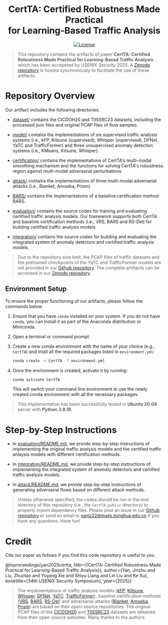 <div align="center">

<h1 >CertTA: Certified Robustness Made Practical <br>for Learning-Based Traffic Analysis</h1>

[![License](https://img.shields.io/github/license/CBackyx/RingSG)](https://opensource.org/licenses/MIT)
<!-- [![ePrint]()]() -->

</div>

> This repository contains the artifacts of paper **CertTA: Certified Robustness Made Practical for Learning-Based Traffic Analysis**, which has been accepeted by USENIX Security 2025. A [Zenodo repository](https://zenodo.org/records/15580293?preview=1&token=eyJhbGciOiJIUzUxMiJ9.eyJpZCI6Ijc0ZTYzZmUwLTVlYjQtNDZmOS1iNzM2LTkzZmRmMTAzM2ZlOCIsImRhdGEiOnt9LCJyYW5kb20iOiI5ZTNhYWRlYjBhOTI1ODc2ZDdlNDZlNmM5NDhiZTY4NiJ9.4JTcwwJq-2y3GQIsXA4sEMCbY98XN_HqBM6ws93WXXG3fsCWLH9OlVID2bK8w9RjzRG0kWZrFJmyeU5NGO8lVA) is hosted synchronously to facilitate the use of these artifacts.

# Repository Overview

Our artifact includes the following directories: 

* [dataset/](https://github.com/InspiringGroup-Lab/CertTA/tree/main/dataset) contains the CICDOH20 and TIISSRC23 datasets, including the processed json files and original PCAP files of flow samples.

* [model/](https://github.com/InspiringGroup-Lab/CertTA/tree/main/model) contains the implementations of six supervised traffic analysis systems (i.e., kFP, Kitsune (supervised), Whisper (supervised), DFNet, YaTC and TrafficFormer) and three unsupervised anomaly detection systems (i.e., KMeans, Kitsune, Whisper).

* [certification/](https://github.com/InspiringGroup-Lab/CertTA/tree/main/certification) contains the implementations of CertTA's multi-modal smoothing mechanism and the functions for solving CertTA's robustness region against multi-modal adversarial perturbations. 

* [attack/](https://github.com/InspiringGroup-Lab/CertTA/tree/main/attack) contains the implementations of three multi-modal adversarial attacks (i.e., Blanket, Amoeba, Prism).

* [BARS/](https://github.com/InspiringGroup-Lab/CertTA/tree/main/BARS) contains the implementations of a baseline certification method BARS.

* [evaluation/](https://github.com/InspiringGroup-Lab/CertTA/tree/main/evaluation) contains the source codes for training and evaluating certified traffic analysis models. Our framework supports both CertTA and baseline certification methods (i.e., VRS, BARS and RS-Del) for building certified traffic analysis models.

* [integration/](https://github.com/InspiringGroup-Lab/CertTA/tree/main/integration) contains the source codes for building and evaluating the integrated system of anomaly detectors and certified traffic analysis models.

> Due to the repository size limit, the PCAP files of traffic datasets and the pretrained checkpoints of the YaTC and TrafficFormer models are not provided in our [Github repository](https://github.com/InspiringGroup-Lab/CertTA). The complete artifiacts can be accessed in our [Zenodo repository](https://zenodo.org/records/15580293?preview=1&token=eyJhbGciOiJIUzUxMiJ9.eyJpZCI6Ijc0ZTYzZmUwLTVlYjQtNDZmOS1iNzM2LTkzZmRmMTAzM2ZlOCIsImRhdGEiOnt9LCJyYW5kb20iOiI5ZTNhYWRlYjBhOTI1ODc2ZDdlNDZlNmM5NDhiZTY4NiJ9.4JTcwwJq-2y3GQIsXA4sEMCbY98XN_HqBM6ws93WXXG3fsCWLH9OlVID2bK8w9RjzRG0kWZrFJmyeU5NGO8lVA).

## Environment Setup

To ensure the proper functioning of our artifacts, please follow the commands below:

1. Ensure that you have `conda` installed on your system. If you do not have `conda`, you can install it as part of the Anaconda distribution or Miniconda.
2. Open a terminal or command prompt.
3. Create a new conda environment with the name of your choice (e.g., `CertTA`) and intall all the required packages listed in `environment.yml`:
   
   ```bash
   conda create -n CertTA -f environment.yml
   ```
4. Once the environment is created, activate it by running:
   
   ```bash
   conda activate CertTA
   ```
   This will switch your command line environment to use the newly created conda environment with all the necessary packages.

> This implementation has been successfully tested in **Ubuntu 20.04** server with **Python 3.8.18**.

# Step-by-Step Instructions

* In [evaluation/README.md](https://github.com/InspiringGroup-Lab/CertTA/tree/main/evaluation#readme), we privide step-by-step instructions of implementing the original traffic analysis models and the certified traffic anlaysis models with different certification methods.

* In [integration/README.md](https://github.com/InspiringGroup-Lab/CertTA/tree/main/integration#readme), we privide step-by-step instructions of implementing the integrated system of anomaly detectors and certified traffic analysis models.

* In [attack/README.md](https://github.com/InspiringGroup-Lab/CertTA/tree/main/attack#readme), we privide step-by-step instructions of generating adversarial flows based on different attack methods.


> Unless otherwise specified, the codes should be run in the root directory of this repository (i.e., the `CertTA_public` directory) to properly import dependency files. Please post an issue in our [Github repository](https://github.com/InspiringGroup-Lab/CertTA) or send an email to [yanjz22@mails.tsinghua.edu.cn](yanjz22@mails.tsinghua.edu.cn) if you have any questions. Have fun!

# Credit

Cite our paper as follows if you find this code repository is useful to you. 

@inproceedings{yan2025certta,  title={{CertTA: Certified Robustness Made Practical for Learning-Based Traffic Analysis}}, author={Yan, Jinzhu and Liu, Zhuotao and Yuyang Xie and Shiyu Liang and Lin Liu and Ke Xu}, booktitle={34th USENIX Security Symposium}, year={2025}}

> The implementations of traffic analysis models ([kFP](https://github.com/jhayes14/k-FP), [Kitsune](https://github.com/ymirsky/Kitsune-py/tree/master), [Whisper](https://github.com/fuchuanpu/Whisper), [DFNet](https://github.com/deep-fingerprinting/df), [YaTC](https://github.com/NSSL-SJTU/YaTC), [TrafficFormer](https://github.com/IDP-code/TrafficFormer)), baseline certification methods ([VRS](https://github.com/locuslab/smoothing), [BARS](https://github.com/KaiWangGitHub/BARS), [RS-Del](https://github.com/Dovermore/randomized-deletion)) and adversarial attacks ([Blanket](https://github.com/SPIN-UMass/BLANKET), [Amoeba](https://github.com/Mobile-Intelligence-Lab/Amoeba), [Prism](https://github.com/SecTeamPolaris/Prism)) are based on their open-source repositories. The original PCAP files of the [CICDOH20](https://www.unb.ca/cic/datasets/dohbrw-2020.html) and [TIISSRC23](https://www.kaggle.com/datasets/daniaherzalla/tii-ssrc-23) datasets are obtained from their open-source websites. Many thanks to the authors.